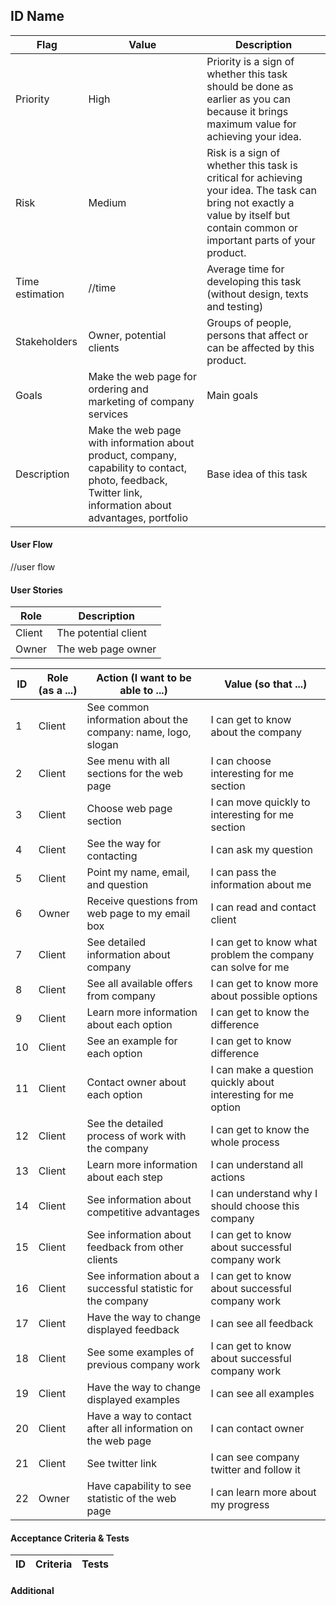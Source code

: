 ## ID Name

| Flag | Value | Description |
|---|---|---|
| Priority | High | Priority is a sign of whether this task should be done as earlier as you can because it brings maximum value for achieving your idea. |
| Risk | Medium | Risk is a sign of whether this task is critical for achieving your idea. The task can bring not exactly a value by itself but contain common or important parts of your product. |
| Time estimation | //time | Average time for developing this task (without design, texts and testing) |
| Stakeholders | Owner, potential clients | Groups of people, persons that affect or can be affected by this product. |
| Goals | Make the web page for ordering and marketing of company services | Main goals |
| Description | Make the web page with information about product, company, capability to contact, photo, feedback, Twitter link, information about advantages, portfolio | Base idea of this task |

#### User Flow

//user flow

#### User Stories

| Role | Description |
|---|---|
| Client | The potential client |
| Owner | The web page owner |

| ID | Role (as a ...) | Action (I want to be able to ...) | Value (so that ...) |
|---|---|---|---|
| 1 | Client | See common information about the company: name, logo, slogan | I can get to know about the company |
| 2 | Client | See menu with all sections for the web page | I can choose interesting for me section |
| 3 | Client | Choose web page section | I can move quickly to interesting for me section |
| 4 | Client | See the way for contacting | I can ask my question |
| 5 | Client | Point my name, email, and question | I can pass the information about me |
| 6 | Owner | Receive questions from web page to my email box | I can read and contact client |
| 7 | Client | See detailed information about company | I can get to know what problem the company can solve for me |
| 8 | Client | See all available offers from company | I can get to know more about possible options |
| 9 | Client | Learn more information about each option | I can get to know the difference |
| 10 | Client | See an example for each option | I can get to know difference |
| 11 | Client | Contact owner about each option | I can make a question quickly about interesting for me option |
| 12 | Client | See the detailed process of work with the company | I can get to know the whole process |
| 13 | Client | Learn more information about each step | I can understand all actions |
| 14 | Client | See information about competitive advantages | I can understand why I should choose this company |
| 15 | Client | See information about feedback from other clients | I can get to know about successful company work |
| 16 | Client | See information about a successful statistic for the company | I can get to know about successful company work |
| 17 | Client | Have the way to change displayed feedback | I can see all feedback |
| 18 | Client | See some examples of previous company work | I can get to know about successful company work |
| 19 | Client | Have the way to change displayed examples | I can see all examples |
| 20 | Client | Have a way to contact after all information on the web page | I can contact owner |
| 21 | Client | See twitter link | I can see company twitter and follow it |
| 22 | Owner | Have capability to see statistic of the web page | I can learn more about my progress |

#### Acceptance Criteria & Tests

| ID | Criteria | Tests |
|---|---|---|

#### Additional